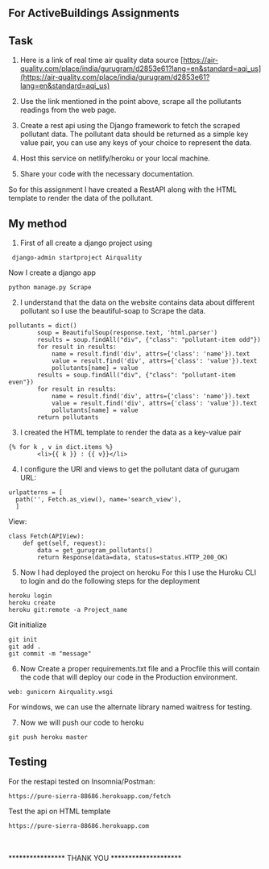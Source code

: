 ## For  ActiveBuildings Assignments

## Task
1.  Here is a link of real time air quality data source [https://air-quality.com/place/india/gurugram/d2853e61?lang=en&standard=aqi_us](https://air-quality.com/place/india/gurugram/d2853e61?lang=en&standard=aqi_us)
    
2.  Use the link mentioned in the point above, scrape all the pollutants readings from the web page.
    
3.  Create a rest api using the Django framework to fetch the scraped pollutant data. The pollutant data should be returned as a simple key value pair, you can use any keys of your choice to represent the data.
4. Host this service on netlify/heroku or your local machine.
5. Share your code with the necessary documentation.

So for this assignment I have created a RestAPI along with the HTML template to render the data of the pollutant.

## My method

1. First of all create a django project using 
```
 django-admin startproject Airquality 
```
Now I create a django app
```
python manage.py Scrape
```

2. I understand that the data on the website contains data about different pollutant so I use the beautiful-soap to Scrape the data.
```angular2html
pollutants = dict()
        soup = BeautifulSoup(response.text, 'html.parser')
        results = soup.findAll("div", {"class": "pollutant-item odd"})
        for result in results:
            name = result.find('div', attrs={'class': 'name'}).text
            value = result.find('div', attrs={'class': 'value'}).text
            pollutants[name] = value
        results = soup.findAll("div", {"class": "pollutant-item even"})
        for result in results:
            name = result.find('div', attrs={'class': 'name'}).text
            value = result.find('div', attrs={'class': 'value'}).text
            pollutants[name] = value
        return pollutants
```
3. I created the HTML template to render the data as a key-value pair
```angular2html
{% for k , v in dict.items %}
        <li>{{ k }} : {{ v}}</li>
```

4. I configure the URl and views to get the pollutant data of gurugam
<br> URL:
```angular2html
urlpatterns = [
  path('', Fetch.as_view(), name='search_view'),
  ]
```
 View:
```angular2html
class Fetch(APIView):
    def get(self, request):
        data = get_gurugram_pollutants()
        return Response(data=data, status=status.HTTP_200_OK)
```

5. Now I had deployed the project on heroku For this I use the Huroku CLI to login and do the following steps for the deployment
```angular2html
heroku login 
heroku create
heroku git:remote -a Project_name 
```
Git initialize
```angular2html
git init 
git add .
git commit -m "message"
```
6. Now Create a proper requirements.txt file and a Procfile this will contain the code that will deploy our code in the Production environment.
```angular2html
web: gunicorn Airquality.wsgi
```
For windows, we can use the alternate library named waitress for testing.

7. Now we will push our code to heroku 
```angular2html
git push heroku master
```

## Testing 

For the restapi tested on Insomnia/Postman:
```angular2html
https://pure-sierra-88686.herokuapp.com/fetch
```
Test the api on HTML template
```angular2html
https://pure-sierra-88686.herokuapp.com
```
<br><br>
**************** THANK YOU ********************

